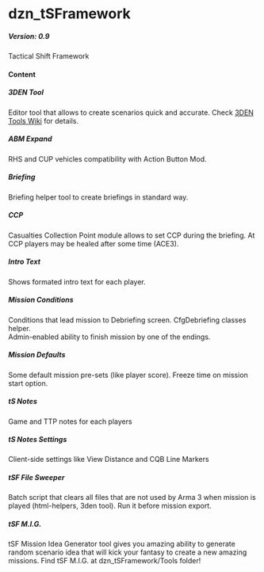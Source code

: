 # dzn_tSFramework
##### Version: 0.9
Tactical Shift Framework

#### Content
##### 3DEN Tool
Editor tool that allows to create scenarios quick and accurate. Check [3DEN Tools Wiki](https://github.com/10Dozen/dzn_tSFramework/wiki/3DEN-Tools) for details.

##### ABM Expand
RHS and CUP vehicles compatibility with Action Button Mod.

##### Briefing
Briefing helper tool to create briefings in standard way.

##### CCP
Casualties Collection Point module allows to set CCP during the briefing. At CCP players may be healed after some time (ACE3). 

##### Intro Text
Shows formated intro text for each player.

##### Mission Conditions
Conditions that lead mission to Debriefing screen. CfgDebriefing classes helper.
<br />Admin-enabled ability to finish mission by one of the endings.

##### Mission Defaults
Some default mission pre-sets (like player score). Freeze time on mission start option.

##### tS Notes
Game and TTP notes for each players

##### tS Notes Settings
Client-side settings like View Distance and CQB Line Markers

##### tSF File Sweeper
Batch script that clears all files that are not used by Arma 3 when mission is played (html-helpers, 3den tool). Run it before mission export.

##### tSF M.I.G.
tSF Mission Idea Generator tool gives you amazing ability to generate random scenario idea that will kick your fantasy to create a new amazing missions. Find tSF M.I.G. at dzn_tSFramework/Tools folder!
